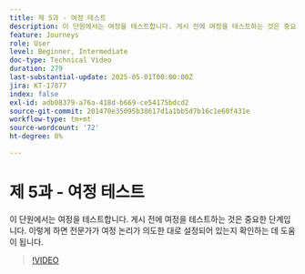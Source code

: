 ```yaml
---
title: 제 5과 - 여정 테스트
description: 이 단원에서는 여정을 테스트합니다. 게시 전에 여정을 테스트하는 것은 중요한 단계입니다. 이렇게 하면 전문가가 여정 논리가 의도한 대로 설정되어 있는지 확인하는 데 도움이 됩니다.
feature: Journeys
role: User
level: Beginner, Intermediate
doc-type: Technical Video
duration: 279
last-substantial-update: 2025-05-01T00:00:00Z
jira: KT-17877
index: false
exl-id: adb08379-a76a-418d-b669-ce54175bdcd2
source-git-commit: 201470e35095b38617d1a1bb5d7b16c1e60f431e
workflow-type: tm+mt
source-wordcount: '72'
ht-degree: 0%

---
```


# 제 5과 - 여정 테스트

이 단원에서는 여정을 테스트합니다. 게시 전에 여정을 테스트하는 것은 중요한 단계입니다. 이렇게 하면 전문가가 여정 논리가 의도한 대로 설정되어 있는지 확인하는 데 도움이 됩니다.

>[!VIDEO](https://video.tv.adobe.com/v/3457930/?learn=on&enablevpops)

